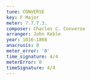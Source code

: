 ```yaml
---
tune: CONVERSE
key: F Major
meter: 7.7.7.3.
composer: Charles C. Converse
arranger: John Keble
year: 1816-1868
anacrusis: 0
meter_error: '0'
time_signature: 4/4
meterError: 0
timeSignature: 4/4
---
```

